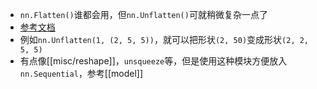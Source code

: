 - `nn.Flatten()`谁都会用，但`nn.Unflatten()`可就稍微复杂一点了
- [参考文档](https://pytorch.org/docs/stable/generated/torch.nn.Unflatten.html?highlight=unflatten#torch.nn.Unflatten)
- 例如`nn.Unflatten(1, (2, 5, 5))`，就可以把形状`(2, 50)`变成形状`(2, 2, 5, 5)`
- 有点像[[misc/reshape]]，`unsqueeze`等，但是使用这种模块方便放入`nn.Sequential`，参考[[model]]